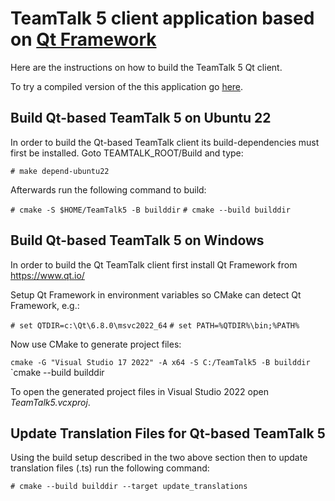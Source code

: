 # TeamTalk 5 client application based on [Qt Framework](http://www.qt.io)

Here are the instructions on how to build the TeamTalk 5 Qt client.

To try a compiled version of the this application go [here](http://bearware.dk/?page_id=327).

## Build Qt-based TeamTalk 5 on Ubuntu 22

In order to build the Qt-based TeamTalk client its build-dependencies
must first be installed. Goto TEAMTALK_ROOT/Build and type:

`# make depend-ubuntu22`

Afterwards run the following command to build:

`# cmake -S $HOME/TeamTalk5 -B builddir`
`# cmake --build builddir`

## Build Qt-based TeamTalk 5 on Windows

In order to build the Qt TeamTalk client first install Qt Framework
from https://www.qt.io/

Setup Qt Framework in environment variables so CMake can detect Qt
Framework, e.g.:

`# set QTDIR=c:\Qt\6.8.0\msvc2022_64`
`# set PATH=%QTDIR%\bin;%PATH%`

Now use CMake to generate project files:

`cmake -G "Visual Studio 17 2022" -A x64 -S C:/TeamTalk5 -B builddir`
`cmake --build builddir

To open the generated project files in Visual Studio 2022 open
*TeamTalk5.vcxproj*.

## Update Translation Files for Qt-based TeamTalk 5

Using the build setup described in the two above section then to
update translation files (.ts) run the following command:

`# cmake --build builddir --target update_translations`
